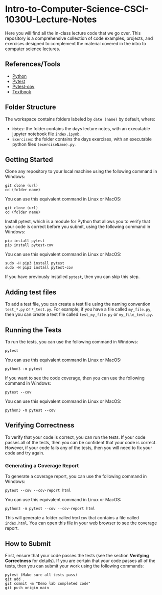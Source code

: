 # Intro-to-Computer-Science-CSCI-1030U-Lecture-Notes

Here you will find all the in-class lecture code that we go over. This repository is a comprehensive collection of code examples, projects, and exercises designed to complement the material covered in the intro to computer science lectures.

## References/Tools

- [Python](https://www.python.org/)
- [Pytest](https://docs.pytest.org/en/stable/)
- [Pytest-cov](https://pytest-cov.readthedocs.io/en/latest/)
- [Textbook](https://runestone.academy/runestone/books/published/thinkcspy/index.html)

## Folder Structure

The workspace contains folders labeled by `date (name)` by default, where:

- `Notes`: the folder contains the days lecture notes, with an executable jupyter notebook file `index.ipynb`.
- `Exercises`: the folder contains the days exercises, with an executable python files `(exerciseName).py`.

## Getting Started

Clone any repository to your local machine using the following command in Windows:

```
git clone (url)
cd (folder name)
```

You can use this equivalent command in Linux or MacOS:

```
git clone (url)
cd (folder name)
```

Install pytest, which is a module for Python that allows you to verify that your code is correct before you submit, using the following command in Windows:

```
pip install pytest
pip install pytest-cov
```

You can use this equivalent command in Linux or MacOS:

```
sudo -H pip3 install pytest
sudo -H pip3 install pytest-cov
```

If you have previously installed `pytest`, then you can skip this step.

## Adding test files

To add a test file, you can create a test file using the naming convention `test_*.py` or `*_test.py`. For example, if you have a file called `my_file.py`, then you can create a test file called `test_my_file.py` or `my_file_test.py`.

## Running the Tests

To run the tests, you can use the following command in Windows:

`pytest`

You can use this equivalent command in Linux or MacOS:

`python3 -m pytest`

If you want to see the code coverage, then you can use the following command in Windows:

`pytest --cov`

You can use this equivalent command in Linux or MacOS:

`python3 -m pytest --cov`

## Verifying Correctness

To verify that your code is correct, you can run the tests. If your code passes all of the tests, then you can be confident that your code is correct. However, if your code fails any of the tests, then you will need to fix your code and try again.

### Generating a Coverage Report

To generate a coverage report, you can use the following command in Windows:

`pytest --cov --cov-report html`

You can use this equivalent command in Linux or MacOS:

`python3 -m pytest --cov --cov-report html`

This will generate a folder called `htmlcov` that contains a file called `index.html`. You can open this file in your web browser to see the coverage report.

## How to Submit

First, ensure that your code passes the tests (see the section **Verifying Correctness** for details). If you are certain that your code passes all of the tests, then you can submit your work using the following commands:

```
pytest (Make sure all tests pass)
git add .
git commit -m "Demo lab completed code"
git push origin main
```
